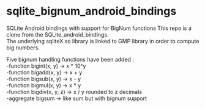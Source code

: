# sqlite_bignum_android_bindings
SQLite Android bindings with support for BigNum functions
This repo is a clone from the SQLite_android_bindings.  
The underlying sqliteX.so library is linked to GMP library
in order to compute big numbers.

Five bignum handling functions have been added :  
-function bigint(x, y) -> x * 10^y  
-function bigadd(x, y) -> x + y  
-function bigsub(x, y) -> x - y  
-function bigmul(x, y) -> x * y  
-function bigdiv(x, y, z) -> x / y rounded to z decimals  
-aggregate bigsum -> like sum but with bignum support
